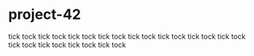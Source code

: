 # project-42
tick tock tick tock tick tock tick tock tick tock tick tock tick tock tick tock tick tock tick tock tick tock tick tock
